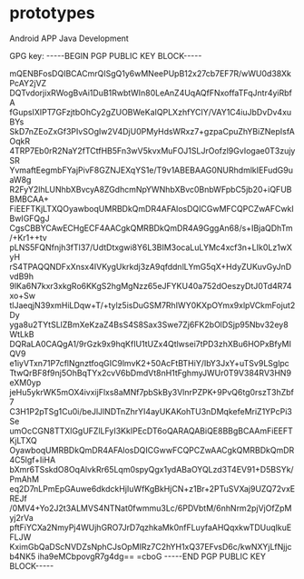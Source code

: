 # prototypes
Android APP Java Development

GPG key:
-----BEGIN PGP PUBLIC KEY BLOCK-----

mQENBFosDQIBCACmrQISgQ1y6wMNeePUpB12x27cb7EF7R/wWU0d38XkPcAY2jVZ
DQTvdorjixRWogBvAi1DuB1RwbtWIn80LeAnZ4UqAQfFNxoffaTFqJntr4yiRbfA
fGupsIXIPT7GFzjtbOhCy2gZUOBWeKaIQPLXzhfYCIY/VAY1C4iuJbDvDv4xuBYs
SkD7nZEoZxGf3PIvSOgIw2V4DjU0PMyHdsWRxz7+gzpaCpuZhYBiZNepIsfAOqkR
4TRP7Eb0rR2NaY2fTCtfHB5Fn3wV5kvxMuFOJ1SLJrOofzl9GvIogae0T3zujySR
YvmaftEegmbFYajPivF8GZNJEXqYS1e/T9v1ABEBAAG0NURhdmlkIEFudG9uaW8g
R2FyY2lhLUNhbXBvcyA8ZGdhcmNpYWNhbXBvc0BnbWFpbC5jb20+iQFUBBMBCAA+
FiEEFTKjLTXQOyawboqUMRBDkQmDR4AFAlosDQICGwMFCQPCZwAFCwkIBwIGFQgJ
CgsCBBYCAwECHgECF4AACgkQMRBDkQmDR4A9GggAn68/s+IBjaQDhTm/+Kr1++tv
pLNS5FQNfnjh3fTl37/UdtDtxgwi8Y6L3BIM3ocaLuLYMc4xcf3n+LIk0Lz1wXyH
rS4TPAQQNDFxXnsx4IVKygUkrkdj3zA9qfddnlLYmG5qX+HdyZUKuvGyJnDvdB9h
9lKa6N7kxr3xkgRo6KKgS2hgMgNzz65eJFYKU40a752dOeszyDtJ0Td4R74xo+Sw
tlJaeqjN39xmHiLDqw+T/+tylz5isDuGSM7RhIWY0KXpOYmx9xlpVCkmFojut2Dy
yga8u2TYtSLlZBmXeKzaZ4BsS4S8Sax3Swe7Zj6FK2bOlDSjp95Nbv32ey8WtLkB
DQRaLA0CAQgA1/9rGzk9x9hqKfIU1tUZx4Qtlwsei7tPD3zhXBu6HOPxBfyMIQV9
e1iyVTxn71P7cflNgnztfoqGIC9lmvK2+50AcFtBTHiY/IbY3JxY+uTSv9LSglpc
TtwQrBF8f9nj5OhBqTYx2cvV6bDmdVt8nH1tFghmyJWUr0T9V384RV3HN9eXM0yp
jeHu5ykrWK5mOX4ivxijFlxs8aMNf7pbSkBy3VlnrPZPK+9PvQ6tg0rszT3hZbf7
C3H1P2pTSg1Cu0i/beJlJlNDTnZhrYI4ayUKAKohTU3nDMqkefeMriZ1YPcPi3Se
umOcCGN8TTXlGgUFZlLFyI3KkIPEcDT6oQARAQABiQE8BBgBCAAmFiEEFTKjLTXQ
OyawboqUMRBDkQmDR4AFAlosDQICGwwFCQPCZwAACgkQMRBDkQmDR4C5lgf+IiHA
bXmr6TSskdO8OqAlvkRr65Lqm0spyQgx1ydABaOYQLzd3T4EV91+D5BSYk/PmAhM
eq2D7nLPmEpGAuwe6dkdckHjIuWfKgBkHjCN+z1Br+2PTuSVXaj9UZQ72vxEREJf
/0MV4+Yo2J2t3ALMVS4NTNat0fwmmu3Lc/6PDVbtM/6nhNrm2pjVjOfZpMyj2rVa
pftFiYCXa2NmyPj4WUjhGRO7JrD7qzhkaMk0nfFLuyfaAHQqxkwTDUuqlkuEFLJW
KximGbQaDScNVDZsNphCJsOpMIRz7C2hYH1xQ37EFvsD6c/kwNXYjLfNjjcb4NK5
iha9eMCbpovgR7g4dg==
=cboG
-----END PGP PUBLIC KEY BLOCK-----

